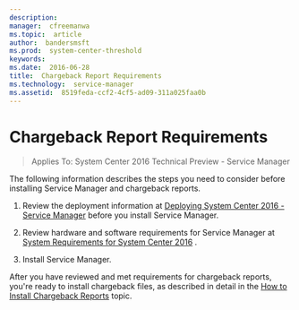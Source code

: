 ```yaml
---
description:  
manager:  cfreemanwa
ms.topic:  article
author:  bandersmsft
ms.prod:  system-center-threshold
keywords:  
ms.date:  2016-06-28
title:  Chargeback Report Requirements
ms.technology:  service-manager
ms.assetid:  8519feda-ccf2-4cf5-ad09-311a025faa0b
---
```


# Chargeback Report Requirements

>Applies To: System Center 2016 Technical Preview - Service Manager

The following information describes the steps you need to consider before installing Service Manager and chargeback reports.

1.  Review the deployment information at [Deploying System Center 2016 - Service Manager](../Deploy/Deploying-System-Center-2016---Service-Manager.md) before you install Service Manager.

2.  Review hardware and software requirements for Service Manager at [System Requirements for System Center 2016](../../system-requirements/System-Requirements-for-System-Center-Technical-Preview.md) .

3.  Install Service Manager.


After you have reviewed and met requirements for chargeback reports, you're ready to install chargeback files, as described in detail in the [How to Install Chargeback Reports](How-to-Install-Chargeback-Reports.md) topic.
